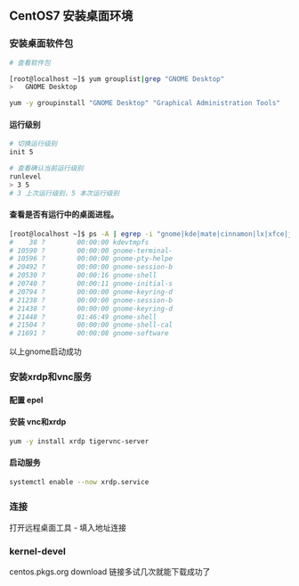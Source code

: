 ## CentOS7 安装桌面环境

### 安装桌面软件包

```bash
# 查看软件包

[root@localhost ~]$ yum grouplist|grep "GNOME Desktop"
>   GNOME Desktop

yum -y groupinstall "GNOME Desktop" "Graphical Administration Tools"
```

#### 运行级别

```bash
# 切换运行级别
init 5

# 查看确认当前运行级别
runlevel
> 3 5
# 3 上次运行级别，5 本次运行级别
```

#### 查看是否有运行中的桌面进程。

```bash
[root@localhost ~]$ ps -A | egrep -i "gnome|kde|mate|cinnamon|lx|xfce|jwm"
#    38 ?        00:00:00 kdevtmpfs
# 10590 ?        00:00:00 gnome-terminal-
# 10596 ?        00:00:00 gnome-pty-helpe
# 20492 ?        00:00:00 gnome-session-b
# 20530 ?        00:00:16 gnome-shell
# 20740 ?        00:00:11 gnome-initial-s
# 20794 ?        00:00:00 gnome-keyring-d
# 21238 ?        00:00:00 gnome-session-b
# 21438 ?        00:00:00 gnome-keyring-d
# 21448 ?        01:46:49 gnome-shell
# 21504 ?        00:00:00 gnome-shell-cal
# 21691 ?        00:00:08 gnome-software
```

以上gnome启动成功

### 安装xrdp和vnc服务

#### 配置 epel

#### 安装 vnc和xrdp

```bash
yum -y install xrdp tigervnc-server
```

#### 启动服务

```bash
systemctl enable --now xrdp.service
```

### 连接

打开远程桌面工具 - 填入地址连接

### kernel-devel

centos.pkgs.org
download 链接多试几次就能下载成功了

















